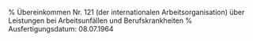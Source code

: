 % Übereinkommen Nr. 121 (der internationalen Arbeitsorganisation) über Leistungen bei Arbeitsunfällen und Berufskrankheiten
% Ausfertigungsdatum: 08.07.1964
 